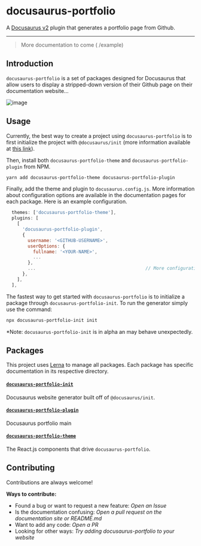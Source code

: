 # docusaurus-portfolio

A [Docusaurus v2](https://github.com/facebook/docusaurus) plugin that generates a portfolio page from Github.

---

> More documentation to come ( /example)

## Introduction

`docusaurus-portfolio` is a set of packages designed for Docusaurus that allow users to display a stripped-down version of their Github page on their documentation website...

![image](https://user-images.githubusercontent.com/39960606/122971865-23b9eb80-d355-11eb-8b6b-a4f72b969e88.png)

## Usage

Currently, the best way to create a project using `docusaurus-portfolio` is to first initialize the project with `@docusaurus/init` (more information available at [this link](https://docusaurus.io/docs/next/installation)).

Then, install both `docusaurus-portfolio-theme` and `docusaurus-portfolio-plugin` from NPM.

```sh
yarn add docusaurus-portfolio-theme docusaurus-portfolio-plugin
```

Finally, add the theme and plugin to `docusaurus.config.js`. More information about configuration options are available in the documentation pages for each package. Here is an example configuration.

```javascript
  themes: ['docusaurus-portfolio-theme'],
  plugins: [
    [
      'docusaurus-portfolio-plugin',
      {
        username: '<GITHUB-USERNAME>',
        userOptions: {
          fullname: '<YOUR-NAME>',
          ...
        },
        ...                                         // More configuration in /packages/docusaurus-portfolio-plugin/README.md
      },
    ],
  ],
```

The fastest way to get started with `docusaurus-portfolio` is to initialize a package through `docusaurus-portfolio-init`. To run the generator simply use the command:

```sh
npx docusaurus-portfolio-init init
```
*Note: `docusaurus-portfolio-init` is in alpha an may behave unexpectedly.

## Packages

This project uses [Lerna](https://lerna.js.org/) to manage all packages. Each package has specific documentation in its respective directory.

#### [`docusaurus-portfolio-init`](https://github.com/silva-nick/docusaurus-portfolio/tree/main/packages/docusaurus-portfolio-init)

Docusaurus website generator built off of `@docusaurus/init`. 

#### [`docusaurus-portfolio-plugin`](https://github.com/silva-nick/docusaurus-portfolio/tree/main/packages/docusaurus-portfolio-plugin)

Docusaurus portfolio main

#### [`docusaurus-portfolio-theme`](https://github.com/silva-nick/docusaurus-portfolio/tree/main/packages/docusaurus-portfolio-theme)

The React.js components that drive `docusaurus-portfolio`. 

## Contributing

Contributions are always welcome!

**Ways to contribute:**

- Found a bug or want to request a new feature: _Open an Issue_
- Is the documentation confusing: _Open a pull request on the documentation site or README.md_
- Want to add any code: _Open a PR_
- Looking for other ways: _Try adding docusaurus-portfolio to your website_
